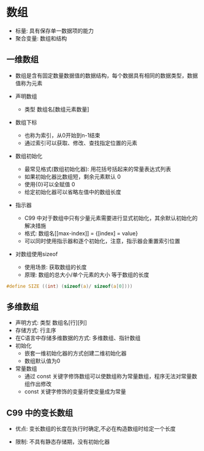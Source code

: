 # 数组

- 标量: 具有保存单一数据项的能力
- 聚合变量: 数组和结构

## 一维数组

- 数组是含有固定数量数据值的数据结构，每个数据具有相同的数据类型，数据值称为元素
- 声明数组
  - 类型 数组名[数组元素数量]
- 数组下标
  - 也称为索引，从0开始到n-1结束
  - 通过索引可以获取、修改、查找指定位置的元素

- 数组初始化
  - 最常见格式(数组初始化器): 用花括号括起来的常量表达式列表
  - 如果初始化器比数组短，剩余元素默认 0
  - 使用{0}可以全赋值 0
  - 给定初始化器可以省略左值中的数组长度

- 指示器
  - C99 中对于数组中只有少量元素需要进行显式初始化，其余默认初始化的解决措施
  - 格式: 数组名[[max-index]] = {[index] = value}
  - 可以同时使用指示器和逐个初始化，注意，指示器会重置索引位置

- 对数组使用sizeof
  - 使用场景: 获取数组的长度
  - 原理: 数组的总大小/单个元素的大小 等于数组的长度
```c
#define SIZE ((int) (sizeof(a)/ sizeof(a[0])))
```

## 多维数组

- 声明方式: 类型 数组名[行][列]
- 存储方式: 行主序
- 在C语言中存储多维数据的方式: 多维数组、指针数组
- 初始化
  - 嵌套一维初始化器的方式创建二维初始化器
  - 数组默认值为0
- 常量数组
  - 通过 const 关键字修饰数组可以使数组称为常量数组，程序无法对常量数组作出修改
  - const 关键字修饰的变量将使变量成为常量

## C99 中的变长数组

- 优点: 变长数组的长度在执行时确定,不必在构造数组时给定一个长度

- 限制: 不具有静态存储期，没有初始化器
